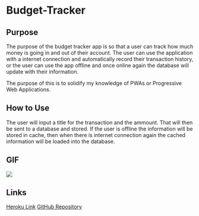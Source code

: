 # Budget-Tracker

## Purpose

The purpose of the budget tracker app is so that a user can track how much money is going in and out of their account. The user can use the application with a internet connection and automatically record their transaction history, or the user can use the app offline and once online again the database will update with their information. 

The purpose of this is to solidify my knowledge of PWAs or Progressive Web Applications.

## How to Use

The user will input a title for the transaction and the ammount. That will then be sent to a database and stored. If the user is offline the information will be stored in cache, then when there is internet connection again the cached information will be loaded into the database. 

## GIF 

![](demo.gif)

## Links
[Heroku Link](https://budget-tracker-kelly.herokuapp.com/)
[GitHub Repository](https://github.com/kelly-bazella/Budget-Tracker)
